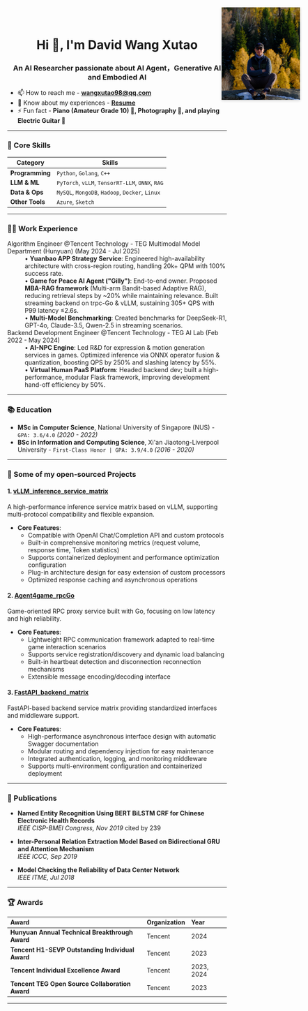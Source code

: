 <!-- 右上角照片 -->
<div style="position:fixed; top:20px; right:60px; z-index:999;">
  <img src="https://raw.githubusercontent.com/WANGXutao98/WANGXutao98.github.io/main/avatar.jpg"
       alt="photo" style="max-width:180px; height:auto; box-shadow:0 2px 6px rgba(0,0,0,.15);">
</div>


<h1 align="center">Hi 👋, I'm David Wang Xutao</h1>
<h3 align="center">An AI Researcher passionate about AI Agent，Generative AI and Embodied AI</h3>

- 📫 How to reach me -  **wangxutao98@qq.com**
- 📄 Know about my experiences -  [**Resume**](https://github.com/WANGXutao98/WANGXutao98.github.io/blob/main/CV_WANG_Xutao.pdf) 
- ⚡ Fun fact - **Piano (Amateur Grade 10) 🎹, Photography 📸, and playing Electric Guitar 🎸**


---

### 🧠 Core Skills

| Category           | Skills                                                                                                                                                                                                                                                                                                                                                             |
| ------------------ | ------------------------------------------------------------------------------------------------------------------------------------------------------------------------------------------------------------------------------------------------------------------------------------------------------------------------------------------------------------------------ |
| **Programming**    | `Python`, `Golang`, `C++`                                                                                                                                                                                                                                                                                                                                                |
| **LLM & ML**       | `PyTorch`, `vLLM`, `TensorRT-LLM`, `ONNX`, `RAG`                                                                                                                                                                                                                                                                                              |
| **Data & Ops**     | `MySQL`, `MongoDB`, `Hadoop`, `Docker`, `Linux`                                                                                                                                                                                                                                                                                                                          |
| **Other Tools**  | `Azure`, `Sketch`                                                                                                                                                                                                                                                                                                                       |

---

### 👨‍💻 Work Experience

<dl>
  <dt>Algorithm Engineer @Tencent Technology - TEG Multimodal Model Department (Hunyuan) (May 2024 - Jul 2025)</dt>
  <dd>
    • <strong>Yuanbao APP Strategy Service</strong>: Engineered high-availability architecture with cross-region routing, handling 20k+ QPM with 100% success rate.<br>
    • <strong>Game for Peace AI Agent ("Gilly")</strong>: End-to-end owner. Proposed <strong>MBA-RAG framework</strong> (Multi-arm Bandit-based Adaptive RAG), reducing retrieval steps by ~20% while maintaining relevance. Built streaming backend on trpc-Go & vLLM, sustaining 305+ QPS with P99 latency ≤2.6s.<br>
    • <strong>Multi-Model Benchmarking</strong>: Created benchmarks for DeepSeek-R1, GPT-4o, Claude-3.5, Qwen-2.5 in streaming scenarios.
  </dd>

  <dt>Backend Development Engineer @Tencent Technology - TEG AI Lab (Feb 2022 - May 2024)</dt>
  <dd>
    • <strong>AI-NPC Engine</strong>: Led R&D for expression & motion generation services in games. Optimized inference via ONNX operator fusion & quantization, boosting QPS by 250% and slashing latency by 55%.<br>
    • <strong>Virtual Human PaaS Platform</strong>: Headed backend dev; built a high-performance, modular Flask framework, improving development hand-off efficiency by 50%.
  </dd>
</dl>

---

### 📚 Education

- **MSc in Computer Science**, National University of Singapore (NUS) - `GPA: 3.6/4.0` *(2020 - 2022)*
- **BSc in Information and Computing Science**, Xi'an Jiaotong-Liverpool University - `First-Class Honor | GPA: 3.9/4.0` *(2016 - 2020)*

---

### 📌 Some of my open-sourced Projects

#### 1. [vLLM_inference_service_matrix](https://github.com/WANGXutao98/vLLM_inference_service_matrix)
A high-performance inference service matrix based on vLLM, supporting multi-protocol compatibility and flexible expansion.

- **Core Features**:
  - Compatible with OpenAI Chat/Completion API and custom protocols
  - Built-in comprehensive monitoring metrics (request volume, response time, Token statistics)
  - Supports containerized deployment and performance optimization configuration
  - Plug-in architecture design for easy extension of custom processors
  - Optimized response caching and asynchronous operations

#### 2. [Agent4game_rpcGo](https://github.com/WANGXutao98/Agent4game_rpcGo)
Game-oriented RPC proxy service built with Go, focusing on low latency and high reliability.

- **Core Features**:
  - Lightweight RPC communication framework adapted to real-time game interaction scenarios
  - Supports service registration/discovery and dynamic load balancing
  - Built-in heartbeat detection and disconnection reconnection mechanisms
  - Extensible message encoding/decoding interface

#### 3. [FastAPI_backend_matrix](https://github.com/WANGXutao98/FastAPI_backend_matrix)
FastAPI-based backend service matrix providing standardized interfaces and middleware support.

- **Core Features**:
  - High-performance asynchronous interface design with automatic Swagger documentation
  - Modular routing and dependency injection for easy maintenance
  - Integrated authentication, logging, and monitoring middleware
  - Supports multi-environment configuration and containerized deployment

---

### 📝 Publications

- **Named Entity Recognition Using BERT BiLSTM CRF for Chinese Electronic Health Records**  
  *IEEE CISP-BMEI Congress, Nov 2019*   cited by 239

- **Inter-Personal Relation Extraction Model Based on Bidirectional GRU and Attention Mechanism**  
  *IEEE ICCC, Sep 2019*

- **Model Checking the Reliability of Data Center Network**  
  *IEEE ITME, Jul 2018*

---

### 🏆 Awards

| Award | Organization | Year |
| :--- | :--- | :--- |
| **Hunyuan Annual Technical Breakthrough Award** | Tencent | 2024 |
| **Tencent H1-SEVP Outstanding Individual Award** | Tencent | 2023 |
| **Tencent Individual Excellence Award** | Tencent | 2023, 2024 |
| **Tencent TEG Open Source Collaboration Award** | Tencent | 2023 |

---

